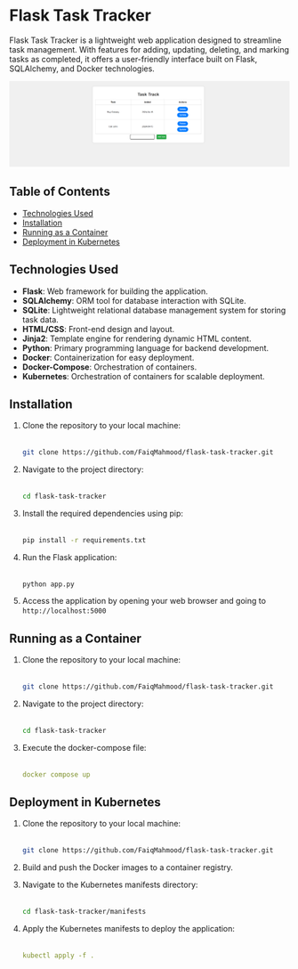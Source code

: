 # Flask Task Tracker

Flask Task Tracker is a lightweight web application designed to streamline task management. With features for adding, updating, deleting, and marking tasks as completed, it offers a user-friendly interface built on Flask, SQLAlchemy, and Docker technologies.

![alt text](images/image.png)

## Table of Contents

- [Technologies Used](#technologies-used)
- [Installation](#installation)
- [Running as a Container](#running-as-a-container)
- [Deployment in Kubernetes](#deployment-in-kubernetes)

## Technologies Used

- **Flask**: Web framework for building the application.
- **SQLAlchemy**: ORM tool for database interaction with SQLite.
- **SQLite**: Lightweight relational database management system for storing task data.
- **HTML/CSS**: Front-end design and layout.
- **Jinja2**: Template engine for rendering dynamic HTML content.
- **Python**: Primary programming language for backend development.
- **Docker**: Containerization for easy deployment.
- **Docker-Compose**: Orchestration of containers.
- **Kubernetes**: Orchestration of containers for scalable deployment.

## Installation

1. Clone the repository to your local machine:

   ```bash

   git clone https://github.com/FaiqMahmood/flask-task-tracker.git

   ```

2. Navigate to the project directory:

   ```bash

   cd flask-task-tracker

   ```

3. Install the required dependencies using pip:

   ```bash

   pip install -r requirements.txt

   ```

4. Run the Flask application:

   ```bash

   python app.py

   ```

5. Access the application by opening your web browser and going to `http://localhost:5000`

## Running as a Container

1. Clone the repository to your local machine:

   ```bash

   git clone https://github.com/FaiqMahmood/flask-task-tracker.git

   ```

2. Navigate to the project directory:

   ```bash

   cd flask-task-tracker

   ```

3. Execute the docker-compose file:

   ```yml

   docker compose up

   ```

## Deployment in Kubernetes

1. Clone the repository to your local machine:

   ```bash

   git clone https://github.com/FaiqMahmood/flask-task-tracker.git

   ```

2. Build and push the Docker images to a container registry.

3. Navigate to the Kubernetes manifests directory:

   ```sh

   cd flask-task-tracker/manifests

   ```

4. Apply the Kubernetes manifests to deploy the application:

   ```yml

   kubectl apply -f .

   ```
